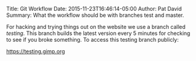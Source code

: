 Title: Git Workflow 
Date: 2015-11-23T16:46:14-05:00
Author: Pat David
Summary: What the workflow should be with branches test and master.

For hacking and trying things out on the website we use a branch called *testing*.
This branch builds the latest version every 5 minutes for checking to see if you broke something.
To access this testing branch publicly:

<https://testing.gimp.org>

